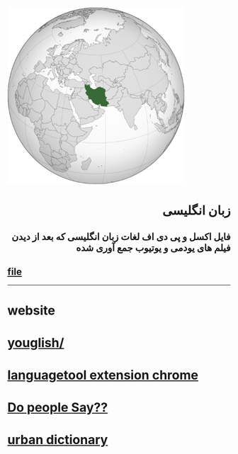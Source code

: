 <img src="https://raw.githubusercontent.com/wer340/English/main/main-image/Iran_(orthographic_projection).svg.png" width=400 height=400   >

 # <div dir="rtl"> زبان انگلیسی </div>

## <div dir="rtl"> فایل اکسل  و پی دی اف لغات زبان انگلیسی که بعد از دیدن فیلم های یودمی و یوتیوب جمع آوری شده  </div>
## [file](https://github.com/wer340/English/tree/main/Excell_word) 


----

# **website**

# [youglish/](https://youglish.com)
# [languagetool extension chrome](https://languagetool.or/)
# [Do people Say??](https://dopeoplesay.com)
# [urban dictionary](https://www.urbandictionary.com)
